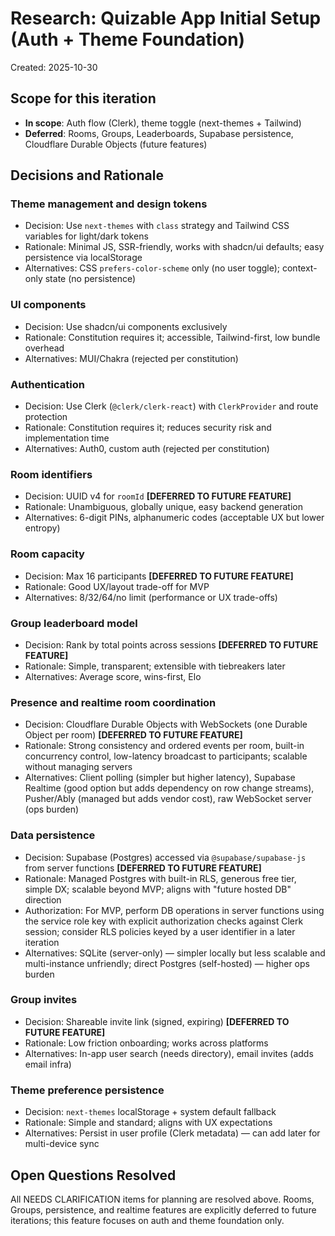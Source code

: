 # Research: Quizable App Initial Setup (Auth + Theme Foundation)

Created: 2025-10-30

## Scope for this iteration
- **In scope**: Auth flow (Clerk), theme toggle (next-themes + Tailwind)
- **Deferred**: Rooms, Groups, Leaderboards, Supabase persistence, Cloudflare Durable Objects (future features)

## Decisions and Rationale

### Theme management and design tokens
- Decision: Use `next-themes` with `class` strategy and Tailwind CSS variables for light/dark tokens
- Rationale: Minimal JS, SSR-friendly, works with shadcn/ui defaults; easy persistence via localStorage
- Alternatives: CSS `prefers-color-scheme` only (no user toggle); context-only state (no persistence)

### UI components
- Decision: Use shadcn/ui components exclusively
- Rationale: Constitution requires it; accessible, Tailwind-first, low bundle overhead
- Alternatives: MUI/Chakra (rejected per constitution)

### Authentication
- Decision: Use Clerk (`@clerk/clerk-react`) with `ClerkProvider` and route protection
- Rationale: Constitution requires it; reduces security risk and implementation time
- Alternatives: Auth0, custom auth (rejected per constitution)

### Room identifiers
- Decision: UUID v4 for `roomId` **[DEFERRED TO FUTURE FEATURE]**
- Rationale: Unambiguous, globally unique, easy backend generation
- Alternatives: 6-digit PINs, alphanumeric codes (acceptable UX but lower entropy)

### Room capacity
- Decision: Max 16 participants **[DEFERRED TO FUTURE FEATURE]**
- Rationale: Good UX/layout trade-off for MVP
- Alternatives: 8/32/64/no limit (performance or UX trade-offs)

### Group leaderboard model
- Decision: Rank by total points across sessions **[DEFERRED TO FUTURE FEATURE]**
- Rationale: Simple, transparent; extensible with tiebreakers later
- Alternatives: Average score, wins-first, Elo

### Presence and realtime room coordination
- Decision: Cloudflare Durable Objects with WebSockets (one Durable Object per room) **[DEFERRED TO FUTURE FEATURE]**
- Rationale: Strong consistency and ordered events per room, built-in concurrency control, low-latency broadcast to participants; scalable without managing servers
- Alternatives: Client polling (simpler but higher latency), Supabase Realtime (good option but adds dependency on row change streams), Pusher/Ably (managed but adds vendor cost), raw WebSocket server (ops burden)

### Data persistence
- Decision: Supabase (Postgres) accessed via `@supabase/supabase-js` from server functions **[DEFERRED TO FUTURE FEATURE]**
- Rationale: Managed Postgres with built-in RLS, generous free tier, simple DX; scalable beyond MVP; aligns with "future hosted DB" direction
- Authorization: For MVP, perform DB operations in server functions using the service role key with explicit authorization checks against Clerk session; consider RLS policies keyed by a user identifier in a later iteration
- Alternatives: SQLite (server-only) — simpler locally but less scalable and multi-instance unfriendly; direct Postgres (self-hosted) — higher ops burden

### Group invites
- Decision: Shareable invite link (signed, expiring) **[DEFERRED TO FUTURE FEATURE]**
- Rationale: Low friction onboarding; works across platforms
- Alternatives: In-app user search (needs directory), email invites (adds email infra)

### Theme preference persistence
- Decision: `next-themes` localStorage + system default fallback
- Rationale: Simple and standard; aligns with UX expectations
- Alternatives: Persist in user profile (Clerk metadata) — can add later for multi-device sync

## Open Questions Resolved

All NEEDS CLARIFICATION items for planning are resolved above. Rooms, Groups, persistence, and realtime features are explicitly deferred to future iterations; this feature focuses on auth and theme foundation only.
